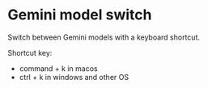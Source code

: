 # Gemini model switch
Switch between Gemini models with a keyboard shortcut.


Shortcut key:
- command + k in macos
- ctrl + k in windows and other OS
